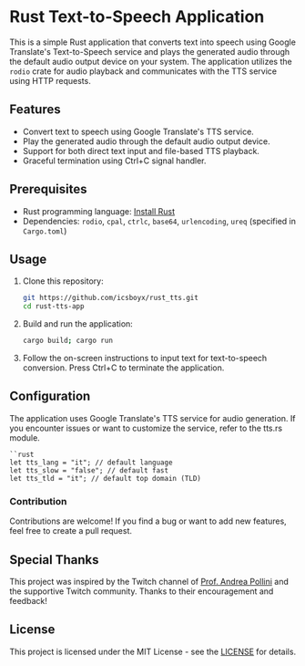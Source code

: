 # Rust Text-to-Speech Application

This is a simple Rust application that converts text into speech using Google Translate's Text-to-Speech service and plays the generated audio through the default audio output device on your system. The application utilizes the `rodio` crate for audio playback and communicates with the TTS service using HTTP requests.

## Features

- Convert text to speech using Google Translate's TTS service.
- Play the generated audio through the default audio output device.
- Support for both direct text input and file-based TTS playback.
- Graceful termination using Ctrl+C signal handler.

## Prerequisites

- Rust programming language: [Install Rust](https://www.rust-lang.org/tools/install)
- Dependencies: `rodio`, `cpal`, `ctrlc`, `base64`, `urlencoding`, `ureq` (specified in `Cargo.toml`)

## Usage

1. Clone this repository:

   ```sh
   git https://github.com/icsboyx/rust_tts.git
   cd rust-tts-app

2. Build and run the application:
    ```sh
    cargo build; cargo run

3. Follow the on-screen instructions to input text for text-to-speech conversion. Press Ctrl+C to terminate the application.

## Configuration
The application uses Google Translate's TTS service for audio generation. If you encounter issues or want to customize the service, refer to the tts.rs module.

    ``rust
    let tts_lang = "it"; // default language
    let tts_slow = "false"; // default fast
    let tts_tld = "it"; // default top domain (TLD) 


### Contribution
Contributions are welcome! If you find a bug or want to add new features, feel free to create a pull request.

## Special Thanks

This project was inspired by the Twitch channel of [Prof. Andrea Pollini](https://www.twitch.tv/profandreapollini) and the supportive Twitch community. Thanks to their encouragement and feedback!



## License

This project is licensed under the MIT License - see the [LICENSE](https://www.mit.edu/~amini/LICENSE.md) for details.